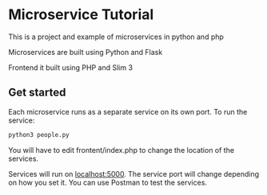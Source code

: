 # Microservice Tutorial

This is a project and example of microservices in python and php

Microservices are built using Python and Flask

Frontend it built using PHP and Slim 3

## Get started

Each microservice runs as a separate service on its own port. To run the service:

```bash
python3 people.py
```

You will have to edit frontent/index.php to change the location of the services.

Services will run on [localhost:5000](http://localhost:5000). The service port will change depending on how you set it. You can use Postman to test the services.
